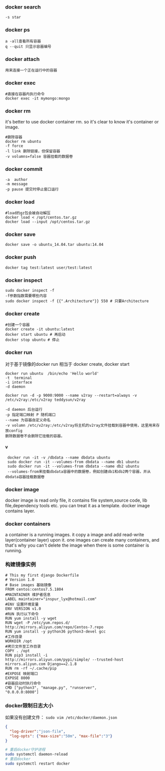 ### docker search
```
-s star

```
### docker ps 
```
a -all查看所有容器
q --quit 只显示容器编号
```

### docker attach
```
用来连接一个正在运行中的容器

```

### docker exec
```
#直接在容器内执行命令
docker exec -it mymongo:mongo
```

### docker rm
it's better to use docker container rm. so it's clear to know it's container or image.
```
#删除容器
docker rm ubuntu
-f force
-l link 删除链接，但保留容器
-v volumns=false 容器挂载的数据卷
```
### docker commit
```
-a  author
-m message
-p pause 提交时停止窗口运行
```
### docker load
```
#load的gz包会被自动解压
docker load < /opt/centos.tar.gz
docker load --input /opt/centos.tar.gz
```

### docker save
```
docker save -o ubuntu_14.04.tar ubuntu:14.04
```

### docker push
```
docker tag test:latest user/test:latest
```

### docker inspect 
```
sudo docker inspect -f
-f参数指数需要哪些内容
sudo docker inspect -f {{".Architecture"}} 550 # 只要Architecture
```

### docker create
```
#创建一个容器
docker create -it ubuntu:latest
docker start ubuntu # 再启动
docker stop ubuntu # 停止
```

### docker run
对于基于镜像的docker run 相当于 docker create, docker start
```
docker run ubuntu  /bin/echo 'Hello world'
-t  terminal
-i interface
-d daemon

docker run -d -p 9000:9000 --name v2ray --restart=always -v /etc/v2ray:/etc/v2ray teddysun/v2ray

-d daemon 后台运行
-p 指定端口映射 P 随机端口
--name 为容器自定义命名
-v volumn /etc/v2ray:/etc/v2ray将主机的v2ray文件挂载到容器中使用，这里用来存放config
删除数据卷不会删除它挂载的容器，
```
#### v
```
 docker run -it -v /dbdata --name dbdata ubuntu
 sudo docker run -it --volumes-from dbdata --name db1 ubuntu
 sudo docker run -it --volumes-from dbdata --name db2 ubuntu
 --volumes-from来挂载dbdata容器中的数据卷，例如创建db1和db2两个容器，并从dbdata容器挂载数据卷
```

### docker image
docker image is read only file, it contains file system,source code, lib file,dependency tools etc. you can treat it as a template. docker image contains layer.

### docker containers
a container is a running images. it copy a image and add read-write layer(container layer) upon it. one images can create many containers, and that's why you can't delete the image when there is some container is running.

### 构建镜像实例
```docker
# This my first django Dockerfile
# Version 1.0
# Base images 基础镜像
FROM centos:centos7.5.1804
#MAINTAINER 维护者信息
LABEL maintainer="inspur_lyx@hotmail.com"
#ENV 设置环境变量
ENV VERSION v1.0
#RUN 执行以下命令
RUN yum install -y wget
RUN wget -P /etc/yum.repos.d/
http://mirrors.aliyun.com/repo/Centos-7.repo
RUN yum install -y python36 python3-devel gcc
#工作目录
WORKDIR /opt
#拷贝文件至工作目录
COPY . /opt
RUN pip3 install -i
http://mirrors.aliyun.com/pypi/simple/ --trusted-host
mirrors.aliyun.com Django==2.1.8
RUN rm -rf ~/.cache/pip
#EXPOSE 映射端口
EXPOSE 8000
#容器启动时执行命令
CMD ["python3", "manage.py", "runserver",
"0.0.0.0:8000"]
```

### docker限制日志大小
如果没有创建文件： `sudo vim /etc/docker/daemon.json`

```json
{
  "log-driver":"json-file",
  "log-opts": {"max-size":"50m", "max-file":"3"}
}
```

```sh
# 重启docker守护进程
sudo systemctl daemon-reload
# 重启docker
sudo systemctl restart docker
```